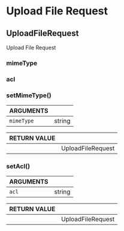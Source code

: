 <!-- Generated automatically. Update this documentation by updating the source code. -->

# Upload File Request

## UploadFileRequest

Upload File Request

### mimeType

### acl

### setMimeType()

<div class="method-list">
  <table>
    <thead>
      <tr>
        <th>ARGUMENTS</th>
        <th></th>
      </tr>
    </thead>
    <tbody>
      <tr>
        <td class="param">
          <code>mimeType</code>
        </td>
        <td>
            <div class="type">string</div>
        </td>
      </tr>
    </tbody>
  </table>
</div>

<div class="method-list">
  <table>
    <thead>
      <tr>
        <th>RETURN VALUE</th>
        <th></th>
      </tr>
    </thead>
    <tbody>
      <tr>
        <td class="param">
        </td>
        <td>
            <div class="type">UploadFileRequest</div>
        </td>
      </tr>
    </tbody>
  </table>
</div>

### setAcl()

<div class="method-list">
  <table>
    <thead>
      <tr>
        <th>ARGUMENTS</th>
        <th></th>
      </tr>
    </thead>
    <tbody>
      <tr>
        <td class="param">
          <code>acl</code>
        </td>
        <td>
            <div class="type">string</div>
        </td>
      </tr>
    </tbody>
  </table>
</div>

<div class="method-list">
  <table>
    <thead>
      <tr>
        <th>RETURN VALUE</th>
        <th></th>
      </tr>
    </thead>
    <tbody>
      <tr>
        <td class="param">
        </td>
        <td>
            <div class="type">UploadFileRequest</div>
        </td>
      </tr>
    </tbody>
  </table>
</div>
